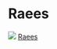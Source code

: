 # Raees

<img src="https://raees.xyz/wp-content/uploads/sites/3/2017/01/raees3-696x895.jpg">
<a href="https://raees.xyz/">Raees</>
